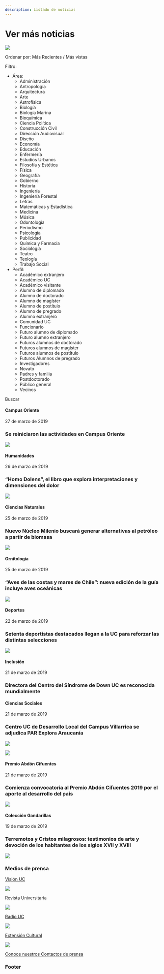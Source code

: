 ```yaml
---
description: Listado de noticias
---
```


# Ver más noticias

![](../../.gitbook/assets/encabezado_listadodenoticias.jpg)

Ordenar por: Más Recientes / Más vistas

Filtro:

* Área: 
  * Administración
  * Antropología 
  * Arquitectura 
  * Arte 
  * Astrofísica 
  * Biología 
  * Biología Marina 
  * Bioquímica 
  * Ciencia Política 
  * Construcción Civil 
  * Dirección Audiovisual 
  * Diseño 
  * Economía 
  * Educación 
  * Enfermería 
  * Estudios Urbanos 
  * Filosofía y Estética
  * Física 
  * Geografía 
  * Gobierno 
  * Historia 
  * Ingeniería 
  * Ingeniería Forestal 
  * Letras 
  * Matemáticas y Estadística
  * Medicina 
  * Música 
  * Odontología 
  * Periodismo 
  * Psicología 
  * Publicidad 
  * Química y Farmacia
  * Sociología 
  * Teatro 
  * Teología 
  * Trabajo Social
* Perfil:
  * Académico extranjero 
  * Académico UC 
  * Académico visitante 
  * Alumno de diplomado 
  * Alumno de doctorado 
  * Alumno de magíster 
  * Alumno de postítulo 
  * Alumno de pregrado 
  * Alumno extranjero 
  * Comunidad UC 
  * Funcionario 
  * Futuro alumno de diplomado 
  * Futuro alumno extranjero 
  * Futuros alumnos de doctorado 
  * Futuros alumnos de magíster 
  * Futuros alumnos de postítulo 
  * Futuros Alumnos de pregrado 
  * Investigadores 
  * Novato 
  * Padres y familia 
  * Postdoctorado 
  * Público general 
  * Vecinos

Buscar

#### Campus Oriente

27 de marzo de 2019

### Se reiniciaron las actividades en Campus Oriente

![](../../.gitbook/assets/_mg_7911.JPG)

#### Humanidades

26 de marzo de 2019

### “Homo Dolens”, el libro que explora interpretaciones y dimensiones del dolor

![](../../.gitbook/assets/simple_bodily_pain.jpg)

#### Ciencias Naturales

25 de marzo de 2019

### Nuevo Núcleo Milenio buscará generar alternativas al petróleo a partir de biomasa

![](../../.gitbook/assets/bubbles-chemistry-close-up-220989.jpg)

#### Ornitología

25 de marzo de 2019

### “Aves de las costas y mares de Chile”: nueva edición de la guía incluye aves oceánicas

![](../../.gitbook/assets/animal-beach-beak-298314.jpg)

#### Deportes

22 de marzo de 2019

### Setenta deportistas destacados llegan a la UC para reforzar las distintas selecciones

![](../../.gitbook/assets/70deportistas-destacados-llegan-a-la-uc.JPG)

#### 

#### Inclusión

21 de marzo de 2019

### Directora del Centro del Síndrome de Down UC es reconocida mundialmente

#### Ciencias Sociales

21 de marzo de 2019

### Centro UC de Desarrollo Local del Campus Villarrica se adjudica PAR Explora Araucanía

![](../../.gitbook/assets/centro-desarrollo-local-campus-villarrica-adjudica-explora-araucania.jpg)

![](../../.gitbook/assets/macarena_lizama.png)

#### Premio Abdón Cifuentes

21 de marzo de 2019

### Comienza convocatoria al Premio Abdón Cifuentes 2019 por el aporte al desarrollo del país

![](../../.gitbook/assets/premio-abdon-cifuentes-2019.jpg)

#### Colección Gandarillas

19 de marzo de 2019

### Terremotos y Cristos milagrosos: testimonios de arte y devoción de los habitantes de los siglos XVII y XVIII

![](../../.gitbook/assets/terremotos-y-cristos-milagrosos.jpg)

### Medios de prensa

[Visión UC](../vision-uc.md) 

![](../../.gitbook/assets/mediosdeprensa_visionuc.jpg)

Revista Universitaria

![](../../.gitbook/assets/mediosdeprensa_ru.jpg)

[Radio UC](http://www.radiouc.cl/)

![](../../.gitbook/assets/mediosdeprensa_radiouc.jpg)

[Extensión Cultural](http://extension.uc.cl)

![](../../.gitbook/assets/mediosdeprensa_extensioncultural.jpg)

[Conoce nuestros Contactos de prensa](../../informacion-para-medios/contacos-de-prensa.md)



### Footer

